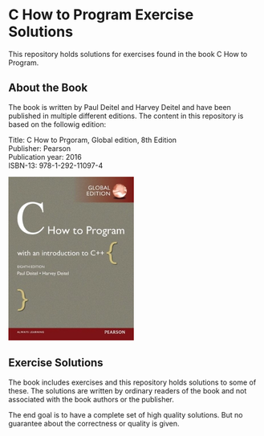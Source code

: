 # C How to Program Exercise Solutions

This repository holds solutions for exercises found in the book C How to Program.

## About the Book

The book is written by Paul Deitel and Harvey Deitel and have been published in multiple different editions. The content in this repository is based on the followig edition:

Title: C How to Prgoram, Global edition, 8th Edition  
Publisher: Pearson  
Publication year: 2016  
ISBN-13: 978-1-292-11097-4  

![C How to Program book cover](./pictures/cover-c-how-to-program-8th-global-ed-xs.jpg)

## Exercise Solutions

The book includes exercises and this repository holds solutions to some of these. The solutions are written by ordinary readers of the book and not associated with the book authors or the publisher.

The end goal is to have a complete set of high quality solutions. But no guarantee about the correctness or quality is given.
